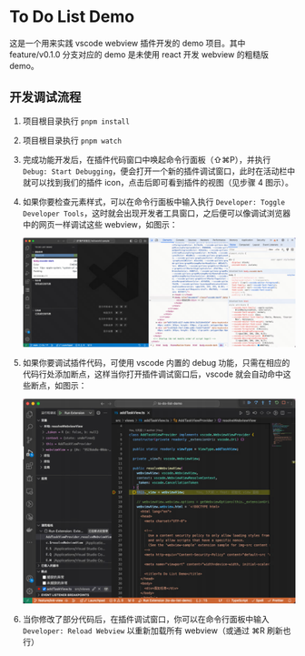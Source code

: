 # To Do List Demo

这是一个用来实践 vscode webview 插件开发的 demo 项目。其中 feature/v0.1.0 分支对应的 demo 是未使用 react 开发 webview 的粗糙版 demo。

## 开发调试流程

1. 项目根目录执行 `pnpm install`

2. 项目根目录执行 `pnpm watch`

3. 完成功能开发后，在插件代码窗口中唤起命令行面板（⇧⌘P），并执行 `Debug: Start Debugging`，便会打开一个新的插件调试窗口，此时在活动栏中就可以找到我们的插件 icon，点击后即可看到插件的视图（见步骤 4 图示）。

4. 如果你要检查元素样式，可以在命令行面板中输入执行 `Developer: Toggle Developer Tools`，这时就会出现开发者工具窗口，之后便可以像调试浏览器中的网页一样调试这些 webview，如图示：

   ![inspect](inspect.png)

5. 如果你要调试插件代码，可使用 vscode 内置的 debug 功能，只需在相应的代码行处添加断点，这样当你打开插件调试窗口后，vscode 就会自动命中这些断点，如图示：

   ![debug](debug.png)

6. 当你修改了部分代码后，在插件调试窗口，你可以在命令行面板中输入 `Developer: Reload Webview` 以重新加载所有 webview（或通过 ⌘R 刷新也行）
